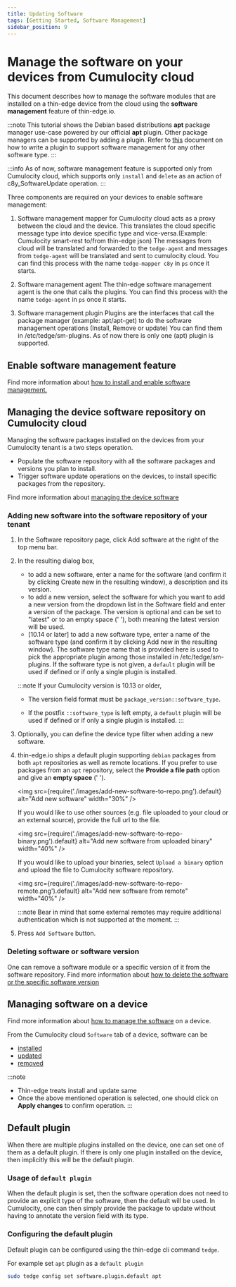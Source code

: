 ```yaml
---
title: Updating Software
tags: [Getting Started, Software Management]
sidebar_position: 9
---
```


# Manage the software on your devices from Cumulocity cloud

This document describes how to manage the software modules that are installed on a thin-edge device from the
cloud using the **software management** feature of thin-edge.io.

:::note
This tutorial shows the Debian based distributions **apt** package manager use-case powered by our official **apt** plugin.
Other package managers can be supported by adding a plugin.
Refer to [this](../extend/software-management.md) document on how to write a plugin to support software management for any other software type.
:::

:::info
As of now, software management feature is supported only from Cumulocity cloud, which supports only `install` and `delete` as an action of c8y_SoftwareUpdate operation.
:::

Three components are required on your devices to enable software management:

1. Software management mapper for Cumulocity cloud acts as a proxy between the cloud and the device.
    This translates the cloud specific message type into device specific type and vice-versa.(Example: Cumulocity smart-rest to/from thin-edge json)
    The messages from cloud will be translated and forwarded to the `tedge-agent` and messages from `tedge-agent` will be translated and sent to cumulocity cloud.
    You can find this process with the name `tedge-mapper c8y` in `ps` once it starts.

2. Software management agent
    The thin-edge software management agent is the one that calls the plugins.
    You can find this process with the name `tedge-agent` in `ps` once it starts.

3. Software management plugin
    Plugins are the interfaces that call the package manager (example: apt/apt-get) to do the software management operations (Install, Remove or update)
    You can find them in /etc/tedge/sm-plugins.
    As of now there is only one (apt) plugin is supported.

## Enable software management feature

Find more information about [how to install and enable software management.](../operate/installation/install_and_enable_software_management.md)

## Managing the device software **repository** on Cumulocity cloud

Managing the software packages installed on the devices from your Cumulocity tenant is a two steps operation.

* Populate the software repository with all the software packages and versions you plan to install.
* Trigger software update operations on the devices, to install specific packages from the repository.

Find more information about [managing the device software](https://cumulocity.com/guides/users-guide/device-management/#managing-device-software)

### Adding new software into the software repository of your tenant

1. In the Software repository page, click Add software at the right of the top menu bar.

2. In the resulting dialog box,
    * to add a new software, enter a name for the software (and confirm it by clicking Create new in the resulting window),
      a description and its version.
    * to add a new version, select the software for which you want to add a new version from the dropdown list in the Software
      field and enter a version of the package. The version is optional and can be set to "latest" or to an empty space (' '), both meaning the latest version will be used.
    * [10.14 or later] to add a new software type, enter a name of the software type (and confirm it by clicking Add new in the resulting window).
      The software type name that is provided here is used to pick the appropriate plugin among those installed in /etc/tedge/sm-plugins.
      If the software type is not given, a `default` plugin will be used if defined or if only a single plugin is installed.

    :::note
    If your Cumulocity version is 10.13 or older,
    * The version field format must be `package_version::software_type`.

    * If the postfix `::software_type` is left empty, a `default` plugin will be used if defined or if only a single plugin is installed.
    :::

3. Optionally, you can define the device type filter when adding a new software.

4. thin-edge.io ships a default plugin supporting `debian` packages from both `apt` repositories as well as remote locations.
    If you prefer to use packages from an `apt` repository, select the **Provide a file path** option and give an **empty space** (' ').

    <img
       src={require('./images/add-new-software-to-repo.png').default}
       alt="Add new software"
       width="30%"
    />

    If you would like to use other sources (e.g. file uploaded to your cloud or an external source), provide the full url to the file.

    <img
       src={require('./images/add-new-software-to-repo-binary.png').default}
       alt="Add new software from uploaded binary"
       width="40%"
    />

    If you would like to upload your binaries, select `Upload a binary` option and upload the file to Cumulocity software repository.

    <img
       src={require('./images/add-new-software-to-repo-remote.png').default}
       alt="Add new software from remote"
       width="40%"
    />

    :::note
    Bear in mind that some external remotes may require additional authentication which is not supported at the moment.
    :::

5. Press `Add Software` button.

### Deleting software or software version

One can remove a software module or a specific version of it from the software repository.
Find more information about [how to delete the software or the specific software version](https://cumulocity.com/guides/users-guide/device-management/#deleting-softwares-or-software-versions)

## Managing software on a device

Find more information about [how to manage the software](https://cumulocity.com/guides/users-guide/device-management/#managing-software-on-a-device) on a device.

From the Cumulocity cloud `Software` tab of a device, software can be

* [installed](https://cumulocity.com/guides/users-guide/device-management/#to-install-software-on-a-device)
* [updated](https://cumulocity.com/guides/users-guide/device-management/#to-update-software-on-a-device)
* [removed](https://cumulocity.com/guides/users-guide/device-management/#to-delete-software-from-a-device)

:::note
* Thin-edge treats install and update same
* Once the above mentioned operation is selected, one should click on **Apply changes** to confirm operation.
:::

## Default plugin

When there are multiple plugins installed on the device, one can set one of them as a default plugin.
If there is only one plugin installed on the device, then implicitly this will be the default plugin.

### Usage of `default plugin`

When the default plugin is set, then the software operation does not need to provide an explicit type of the software, then the default will be used.
In Cumulocity, one can then simply provide the package to update without having to annotate the version field with its type.

### Configuring the default plugin

Default plugin can be configured using the thin-edge cli command `tedge`.

For example set `apt` plugin as a `default plugin`

```sh
sudo tedge config set software.plugin.default apt
```

